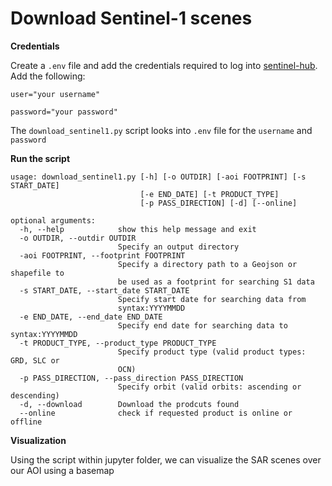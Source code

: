# Download Sentinel-1 scenes

**Credentials**

Create a `.env` file and add the credentials required to log into [sentinel-hub](https://scihub.copernicus.eu/dhus/#/home). Add the following:

```
user="your username"

password="your password"
```

The `download_sentinel1.py` script looks into `.env` file for the `username` and `password`

**Run the script**

```
usage: download_sentinel1.py [-h] [-o OUTDIR] [-aoi FOOTPRINT] [-s START_DATE]
                             [-e END_DATE] [-t PRODUCT_TYPE]
                             [-p PASS_DIRECTION] [-d] [--online]

optional arguments:
  -h, --help            show this help message and exit
  -o OUTDIR, --outdir OUTDIR
                        Specify an output directory
  -aoi FOOTPRINT, --footprint FOOTPRINT
                        Specify a directory path to a Geojson or shapefile to
                        be used as a footprint for searching S1 data
  -s START_DATE, --start_date START_DATE
                        Specify start date for searching data from
                        syntax:YYYYMMDD
  -e END_DATE, --end_date END_DATE
                        Specify end date for searching data to syntax:YYYYMMDD
  -t PRODUCT_TYPE, --product_type PRODUCT_TYPE
                        Specify product type (valid product types: GRD, SLC or
                        OCN)
  -p PASS_DIRECTION, --pass_direction PASS_DIRECTION
                        Specify orbit (valid orbits: ascending or descending)
  -d, --download        Download the prodcuts found
  --online              check if requested product is online or offline
```

**Visualization**

Using the script within jupyter folder, we can visualize the SAR scenes over our AOI using a basemap
